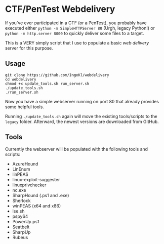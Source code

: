 # CTF/PenTest Webdelivery

If you've ever participated in a CTF (or a PenTest), you probably have executed either `python -m SimpleHTTPServer 80` (Urgh, legacy Python!) or `python -m http.server 8000` to quickly deliver some files to a target. 

This is a VERY simply script that I use to populate a basic *web delivery* server for this purpose.

## Usage

```
git clone https://github.com/IngoKl/webdelivery
cd webdelivery
chmod +x update_tools.sh run_server.sh
./update_tools.sh
./run_server.sh
```

Now you have a simple webserver running on port 80 that already provides some helpful tools.

Running `./update_tools.sh` again will move the existing tools/scripts to the `legacy` folder. Afterward, the newest versions are downloaded from GitHub.

## Tools

Currently the webserver will be populated with the following tools and scripts:

* AzureHound
* LinEnum
* linPEAS
* linux-exploit-suggester
* linuxprivchecker
* nc.exe
* SharpHound (.ps1 and .exe)
* Sherlock
* winPEAS (x64 and x86)
* lse.sh
* pspy64
* PowerUp.ps1
* Seatbelt
* SharpUp
* Rubeus
